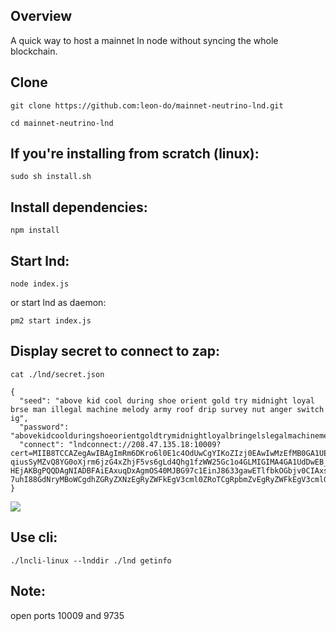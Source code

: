 ## Overview

A quick way to host a mainnet ln node without syncing the whole blockchain.

## Clone

`git clone https://github.com:leon-do/mainnet-neutrino-lnd.git`

`cd mainnet-neutrino-lnd`

## If you're installing from scratch (linux): 

`sudo sh install.sh`

## Install dependencies: 

`npm install`

## Start lnd: 

`node index.js`

or start lnd as daemon: 

`pm2 start index.js`

## Display secret to connect to zap: 

`cat ./lnd/secret.json`

```
{
  "seed": "above kid cool during shoe orient gold try midnight loyal brse man illegal machine melody army roof drip survey nut anger switch ig",
  "password": "abovekidcoolduringshoeorientgoldtrymidnightloyalbringelslegalmachinemelodyarmyroofdripsurveynutangerswitchignore",
  "connect": "lndconnect://208.47.135.18:10009?cert=MIIB8TCCAZegAwIBAgImRm6DKro6l0E1c4OdUwCgYIKoZIzj0EAwIwMzEfMB0GA1UEChMWbG5kIGF1dG9nZW5lcmF0VydDEQMA4GA1UEAxMHbHVidW50dTAeFw0xOTA1MjExNzE4NDdaFw0yMDA3MTUxNzE4NDdaMdBgNVBAoTFmxuZCBhdXRvZ2VuZXJhdGVkIGNlcnQxEDAOBgNVBAMTB2x1YnVudHUwWTATBgPQIBBggqhkjOPQMBBwNCAASgnOTVH9fwBgSKQYOGc7vjZFCzPlf-qiusSyMZvQ8YG0oXjrm6jzG4xZhjF5vs6gLd4Qhg1fzWW25Gc1o4GLMIGIMA4GA1UdDwEB_wQEAwICpDAPBgNVHRMBADAQH_MGUGA1UdEQReMFyCB2x1YnVudHWCCWxvY2FsaG9zdIIEdW5peIIKdW5peHBhY2tldAAYcQAAAAAAAAAAAAAAAAAAAAAYcECgACD4cQ_oAAAAAAAACwY8nfGhpdzYcE0C-HEjAKBgPQQDAgNIADBFAiEAxuqDxAgmOS40MJBG97c1EinJ8633gawETlfbkOGbjv0CIAxseePRjK8fVxdxmYzF8OtjeuYFM4XuTsfs6X&macaroon=AgEDbG5kAs8BAwoQK3y7Zu-7uhI88GdNryMBoWCgdhZGRyZXNzEgRyZWFkEgV3cml0ZRoTCgRpbmZvEgRyZWFkEgV3cml0ZRoXCghpbnZxIEcmVhZBIFd3JpdGUaFgoHbWVzc2FnZRIEcmVhZBIFd3JpdGUaFwoIb2ZmY2hhaW4SBHJldyaXRlGhYKB29uY2hhaW4SBHJlYWQSBXdyaXRlGhQKBXBlZXJzEgRyZWFkEgV3cml0ZRoSCuZXISCGdlbmVyYXRlAAAGIFrZ8V3pMTB4K8i4bv4taCT3hRvAlHGFX9zAwVKpZqoA"
}
```

![](https://i.imgur.com/FYInPky.png)

## Use cli: 

`./lncli-linux --lnddir ./lnd getinfo`

## Note: 

open ports 10009 and 9735
